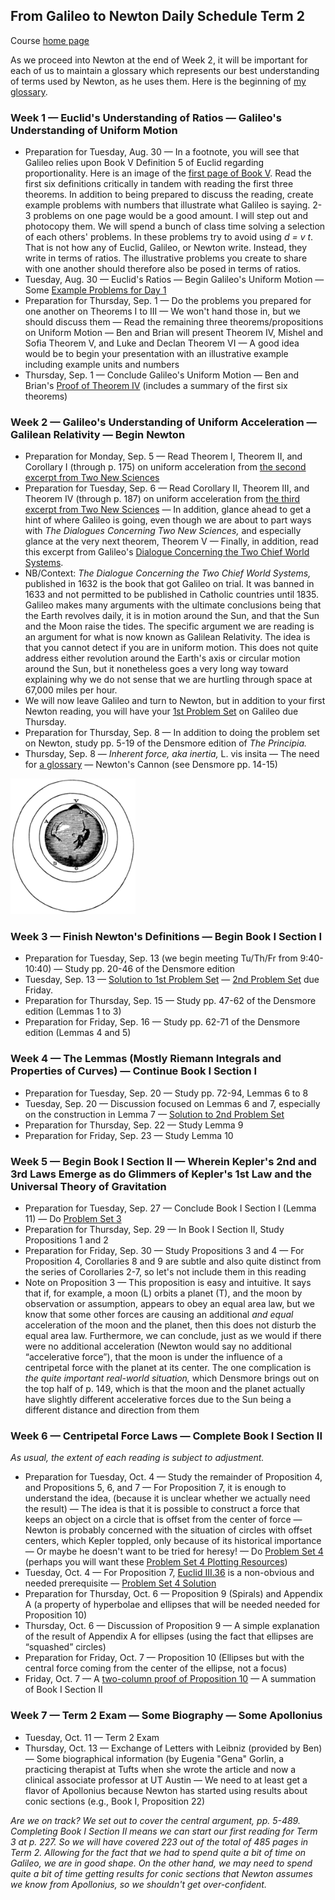 ## From Galileo to Newton Daily Schedule Term 2

Course [home page](./)

As we proceed into Newton at the end of Week 2, it will be important for each of us to maintain a glossary which represents
our best understanding of terms used by Newton, as he uses them. Here is the beginning of [my glossary](./my_glossary.html).

### Week 1 &mdash; Euclid's Understanding of Ratios &mdash; Galileo's Understanding of Uniform Motion

* Preparation for Tuesday, Aug. 30 &mdash; In a footnote, you will see that Galileo relies upon Book V Definition 5 of Euclid regarding proportionality. Here is an image of the [first page of Book V](./resources/EuclidBookVDefinition5.jpeg). Read the first six definitions critically in tandem with reading the first three theorems. In addition to being prepared to discuss the reading, create example problems with numbers that illustrate what Galileo is saying. 2-3 problems on one page would be a good amount. I will step out and photocopy them. We will spend a bunch of class time solving a selection of each others' problems. In these problems try to avoid using *d = v t*. That is not how any of Euclid, Galileo, or Newton write. Instead, they write in terms of ratios. The illustrative problems you create to share with one another should therefore also be posed in terms of ratios.
* Tuesday, Aug. 30 &mdash; Euclid's Ratios &mdash; Begin Galileo's Uniform Motion &mdash; Some [Example Problems for Day 1](./examples/Day01Examples.pdf)
* Preparation for Thursday, Sep. 1 &mdash; Do the problems you prepared for one another on Theorems I to III &mdash; We won't hand those in, but we should discuss them &mdash; Read the remaining three theorems/propositions on Uniform Motion &mdash; Ben and Brian will present Theorem IV, Mishel and Sofia Theorem V, and Luke and Declan Theorem VI &mdash; A good idea would be to begin your presentation with an illustrative example including example units and numbers
* Thursday, Sep. 1 &mdash; Conclude Galileo's Uniform Motion &mdash; Ben and Brian's [Proof of Theorem IV](./proofs/Day02TheoremIV.pdf) (includes a summary of the first six theorems)

### Week 2 &mdash; Galileo's Understanding of Uniform Acceleration &mdash; Galilean Relativity &mdash; Begin Newton

* Preparation for Monday, Sep. 5 &mdash; Read Theorem I, Theorem II, and Corollary I (through p. 175) on uniform acceleration from [the second excerpt from Two New Sciences](./resources/DialoguesConcerningTwoNewSciences-Excerpt02.pdf)
* Preparation for Tuesday, Sep. 6 &mdash; Read Corollary II, Theorem III, and Theorem IV (through p. 187) on uniform acceleration from [the third excerpt from Two New Sciences](./resources/DialoguesConcerningTwoNewSciences-Excerpt03.pdf) &mdash; In addition, glance ahead to get a hint of where Galileo is going, even though we are about to part ways with *The Dialogues Concerning Two New Sciences,* and especially glance at the very next theorem, Theorem V &mdash; Finally, in addition, read this excerpt from Galileo's [Dialogue Concerning the Two Chief World Systems](./resources/DialogueConcerningTheTwoChiefWorldSystems-Excerpt.pdf).
* NB/Context: *The Dialogue Concerning the Two Chief World Systems,* published in 1632 is the book that got Galileo on trial. It was banned in 1633 and not permitted to be published in Catholic countries until 1835. Galileo makes many arguments with the ultimate conclusions being that the Earth revolves daily, it is in motion around the Sun, and that the Sun and the Moon raise the tides. The specific argument we are reading is an argument for what is now known as Galilean Relativity. The idea is that you cannot detect if you are in uniform motion. This does not quite address either revolution around the Earth's axis or circular motion around the Sun, but it nonetheless goes a very long way toward explaining why we do not sense that we are hurtling through space at 67,000 miles per hour.
* We will now leave Galileo and turn to Newton, but in addition to your first Newton reading, you will have your [1st Problem Set](./assignments/PS01.nb.pdf) on Galileo due Thursday.
* Preparation for Thursday, Sep. 8 &mdash; In addition to doing the problem set on Newton, study pp. 5-19 of the Densmore edition of *The Principia.*
* Thursday, Sep. 8 &mdash; *Inherent force, aka inertia,* L. vis insita &mdash; The need for [a glossary](./my_glossary.html) &mdash; Newton's Cannon (see Densmore pp. 14-15)

<img src="./resources/NewtonsCannon.jpeg" width="200">

### Week 3 &mdash; Finish Newton's Definitions &mdash; Begin Book I Section I

* Preparation for Tuesday, Sep. 13 (we begin meeting Tu/Th/Fr from 9:40-10:40) &mdash; Study pp. 20-46 of the Densmore edition
* Tuesday, Sep. 13 &mdash; [Solution to 1st Problem Set](./assignments/PS01-Solution.nb.pdf) &mdash; [2nd Problem Set](./assignments/PS02.nb.pdf) due Friday.
* Preparation for Thursday, Sep. 15 &mdash; Study pp. 47-62 of the Densmore edition (Lemmas 1 to 3)
* Preparation for Friday, Sep. 16 &mdash; Study pp. 62-71 of the Densmore edition (Lemmas 4 and 5)

### Week 4 &mdash; The Lemmas (Mostly Riemann Integrals and Properties of Curves) &mdash; Continue Book I Section I

* Preparation for Tuesday, Sep. 20 &mdash; Study pp. 72-94, Lemmas 6 to 8
* Tuesday, Sep. 20 &mdash; Discussion focused on Lemmas 6 and 7, especially on the construction in Lemma 7 &mdash; [Solution to 2nd Problem Set](./assignments/PS02-Solution.nb.pdf)
* Preparation for Thursday, Sep. 22 &mdash; Study Lemma 9
* Preparation for Friday, Sep. 23 &mdash; Study Lemma 10

### Week 5 &mdash; Begin Book I Section II &mdash; Wherein Kepler's 2nd and 3rd Laws Emerge as do Glimmers of Kepler's 1st Law and the Universal Theory of Gravitation

* Preparation for Tuesday, Sep. 27 &mdash; Conclude Book I Section I (Lemma 11) &mdash; Do [Problem Set 3](./assignments/PS03.nb.pdf)
* Preparation for Thursday, Sep. 29 &mdash; In Book I Section II, Study Propositions 1 and 2
* Preparation for Friday, Sep. 30 &mdash; Study Propositions 3 and 4 &mdash; For Proposition 4, Corollaries 8 and 9 are subtle and also quite distinct from the series of Corollaries 2-7, so let's not include them in this reading
* Note on Proposition 3 &mdash; This proposition is easy and intuitive. It says that if, for example, a moon (L) orbits a planet (T), and the moon by observation or assumption, appears to obey an equal area law, but we know that some other forces are causing an additional *and equal* acceleration of the moon and the planet, then this does not disturb the equal area law. Furthermore, we can conclude, just as we would if there were no additional acceleration (Newton would say no additional &ldquo;accelerative force&rdquo;), that the moon is under the influence of a centripetal force with the planet at its center. The one complication is *the quite important real-world situation,* which Densmore brings out on the top half of p. 149, which is that the moon and the planet actually have slightly different accelerative forces due to the Sun being a different distance and direction from them

### Week 6 &mdash; Centripetal Force Laws &mdash; Complete Book I Section II

*As usual, the extent of each reading is subject to adjustment.*

* Preparation for Tuesday, Oct. 4 &mdash; Study the remainder of Proposition 4, and Propositions 5, 6, and 7 &mdash; For Proposition 7, it is enough to understand the idea, (because it is unclear whether we actually need the result) &mdash; The idea is that it is possible to construct a force that keeps an object on a circle that is offset from the center of force &mdash; Newton is probably concerned with the situation of circles with offset centers, which Kepler toppled, only because of its historical importance &mdash; Or maybe he doesn't want to be tried for heresy! &mdash; Do [Problem Set 4](./assignments/PS04.nb.pdf) (perhaps you will want these [Problem Set 4 Plotting Resources](./assignments/PS04-PlottingResources.nb.pdf))
* Tuesday, Oct. 4 &mdash; For Proposition 7, [Euclid III.36](./resources/EuclidIII.36.pdf) is a non-obvious and needed prerequisite &mdash; [Problem Set 4 Solution](./assignments/PS04-Solution-Scanned.pdf)
* Preparation for Thursday, Oct. 6 &mdash; Proposition 9 (Spirals) and Appendix A (a property of hyperbolae and ellipses that will be needed needed for Proposition 10)
* Thursday, Oct. 6 &mdash; Discussion of Proposition 9 &mdash; A simple explanation of the result of Appendix A for ellipses (using the fact that ellipses are &ldquo;squashed&rdquo; circles)
* Preparation for Friday, Oct. 7 &mdash; Proposition 10 (Ellipses but with the central force coming from the center of the ellipse, not a focus)
* Friday, Oct. 7 &mdash; A [two-column proof of Proposition 10](./resources/TwoColumnProofProposition10.jpeg.pdf) &mdash; A summation of Book I Section II

### Week 7 &mdash; Term 2 Exam &mdash; Some Biography &mdash; Some Apollonius

* Tuesday, Oct. 11 &mdash; Term 2 Exam
* Thursday, Oct. 13 &mdash; Exchange of Letters with Leibniz (provided by Ben) &mdash; Some biographical information (by Eugenia "Gena" Gorlin, a practicing therapist at Tufts when she wrote the article and now a clinical associate professor at UT Austin &mdash; We need to at least get a flavor of Apollonius because Newton has started using results about conic sections (e.g., Book I, Proposition 22)

*Are we on track? We set out to cover the central argument, pp. 5-489. Completing Book I Section II means we can start our first reading for Term 3 at p. 227. So we will have covered 223 out of the total of 485 pages in Term 2. Allowing for the fact that we had to spend quite a bit of time on Galileo, we are in good shape. On the other hand, we may need to spend quite a bit of time getting results for conic sections that Newton assumes we know from Apollonius, so we shouldn't get over-confident.*
